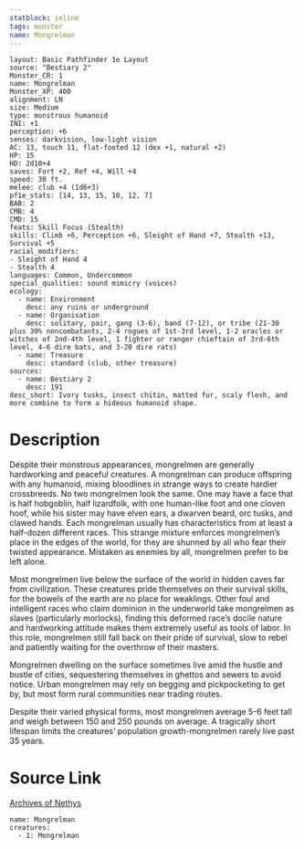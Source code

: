 ```yaml
---
statblock: inline
tags: monster
name: Mongrelman
---
```

```statblock
layout: Basic Pathfinder 1e Layout
source: "Bestiary 2"
Monster_CR: 1
name: Mongrelman
Monster_XP: 400
alignment: LN
size: Medium
type: monstrous humanoid
INI: +1
perception: +6
senses: darkvision, low-light vision
AC: 13, touch 11, flat-footed 12 (dex +1, natural +2)
HP: 15
HD: 2d10+4
saves: Fort +2, Ref +4, Will +4
speed: 30 ft.
melee: club +4 (1d6+3)
pf1e_stats: [14, 13, 15, 10, 12, 7]
BAB: 2
CMB: 4
CMD: 15
feats: Skill Focus (Stealth)
skills: Climb +6, Perception +6, Sleight of Hand +7, Stealth +13, Survival +5
racial_modifiers:
- Sleight of Hand 4
- Stealth 4
languages: Common, Undercommon
special_qualities: sound mimicry (voices)
ecology:
  - name: Environment
    desc: any ruins or underground
  - name: Organisation
    desc: solitary, pair, gang (3-6), band (7-12), or tribe (21-30 plus 30% noncombatants, 2-4 rogues of 1st-3rd level, 1-2 oracles or witches of 2nd-4th level, 1 fighter or ranger chieftain of 3rd-6th level, 4-6 dire bats, and 3-20 dire rats)
  - name: Treasure
    desc: standard (club, other treasure)
sources:
  - name: Bestiary 2
    desc: 191
desc_short: Ivory tusks, insect chitin, matted fur, scaly flesh, and more combine to form a hideous humanoid shape.
```
# Description
Despite their monstrous appearances, mongrelmen are generally hardworking and peaceful creatures. A mongrelman can produce offspring with any humanoid, mixing bloodlines in strange ways to create hardier crossbreeds. No two mongrelmen look the same. One may have a face that is half hobgoblin, half lizardfolk, with one human-like foot and one cloven hoof, while his sister may have elven ears, a dwarven beard, orc tusks, and clawed hands. Each mongrelman usually has characteristics from at least a half-dozen different races. This strange mixture enforces mongrelmen’s place in the edges of the world, for they are shunned by all who fear their twisted appearance. Mistaken as enemies by all, mongrelmen prefer to be left alone.

Most mongrelmen live below the surface of the world in hidden caves far from civilization. These creatures pride themselves on their survival skills, for the bowels of the earth are no place for weaklings. Other foul and intelligent races who claim dominion in the underworld take mongrelmen as slaves (particularly morlocks), finding this deformed race’s docile nature and hardworking attitude makes them extremely useful as tools of labor. In this role, mongrelmen still fall back on their pride of survival, slow to rebel and patiently waiting for the overthrow of their masters.

Mongrelmen dwelling on the surface sometimes live amid the hustle and bustle of cities, sequestering themselves in ghettos and sewers to avoid notice. Urban mongrelmen may rely on begging and pickpocketing to get by, but most form rural communities near trading routes.

Despite their varied physical forms, most mongrelmen average 5-6 feet tall and weigh between 150 and 250 pounds on average. A tragically short lifespan limits the creatures’ population growth-mongrelmen rarely live past 35 years.
# Source Link
[Archives of Nethys](https://aonprd.com/MonsterDisplay.aspx?ItemName=Mongrelman)
```encounter-table
name: Mongrelman
creatures:
  - 1: Mongrelman
```
